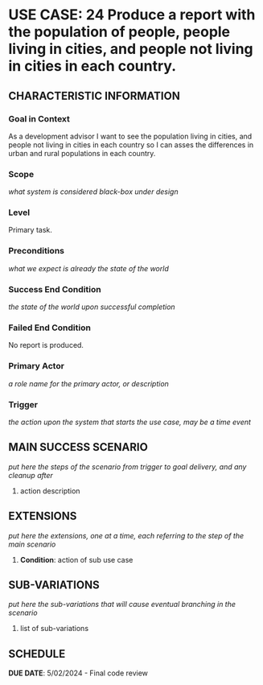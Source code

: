 # USE CASE: 24 Produce a report with the population of people, people living in cities, and people not living in cities in each country.

## CHARACTERISTIC INFORMATION

### Goal in Context

As a development advisor I want to see the population living in cities, and people not living in cities in each country so I can asses the differences in urban and rural populations in each country.

### Scope

*what system is considered black-box under design*

### Level

Primary task.

### Preconditions

*what we expect is already the state of the world*

### Success End Condition

*the state of the world upon successful completion*

### Failed End Condition

No report is produced.

### Primary Actor

*a role name for the primary actor, or description*

### Trigger

*the action upon the system that starts the use case, may be a time event*

## MAIN SUCCESS SCENARIO

*put here the steps of the scenario from trigger to goal delivery, and any cleanup after*

1. action description

## EXTENSIONS

*put here the extensions, one at a time, each referring to the step of the main scenario*

1. **Condition**: action of sub use case

## SUB-VARIATIONS

*put here the sub-variations that will cause eventual branching in the scenario*

1. list of sub-variations

## SCHEDULE

**DUE DATE**: 5/02/2024 - Final code review